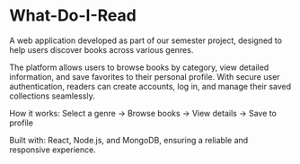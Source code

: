 # What-Do-I-Read
A web application developed as part of our semester project, designed to help users discover books across various genres.

The platform allows users to browse books by category, view detailed information, and save favorites to their personal profile. With secure user authentication, readers can create accounts, log in, and manage their saved collections seamlessly.

How it works:
Select a genre → Browse books → View details → Save to profile

Built with: React, Node.js, and MongoDB, ensuring a reliable and responsive experience.
